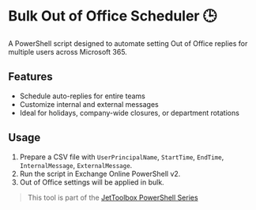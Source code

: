 # Bulk Out of Office Scheduler 🕒

A PowerShell script designed to automate setting Out of Office replies for multiple users across Microsoft 365.

## Features

- Schedule auto-replies for entire teams
- Customize internal and external messages
- Ideal for holidays, company-wide closures, or department rotations

## Usage

1. Prepare a CSV file with `UserPrincipalName`, `StartTime`, `EndTime`, `InternalMessage`, `ExternalMessage`.
2. Run the script in Exchange Online PowerShell v2.
3. Out of Office settings will be applied in bulk.

> This tool is part of the [JetToolbox PowerShell Series](https://jetmariano.us/powershell-toolbox/)

